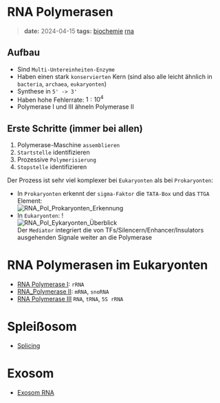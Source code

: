 # RNA Polymerasen
> **date:** 2024-04-15
> **tags:**  [biochemie](../3_tags/biochemie.md) [rna](../3_tags/rna.md)

## Aufbau
- Sind `Multi-Untereinheiten-Enzyme`
- Haben einen stark `konservierten` Kern (sind also alle leicht ähnlich in
  `bacteria`, `archaea`, `eukaryonten`)
- Synthese in `5' -> 3'`
- Haben hohe Fehlerrate: $1:10^{4}$
- Polymerase I und III ähneln Polymerase II

##  Erste Schritte (immer bei allen)
1. Polymerase-Maschine `assemblieren`
2. `Startstelle` identifizieren
3. Prozessive `Polymerisierung`
4. `Stopstelle` identifizieren

Der Prozess ist sehr viel komplexer bei `Eukaryonten` als bei `Prokaryonten`:
- In `Prokaryonten` erkennt der `sigma-Faktor` die `TATA-Box` und das `TTGA` 
  Element:   
  ![RNA_Pol_Prokaryonten_Erkennung](../assets/SCREENSHOTS/RNA_Pol_Prokaryonten_Erkennung.png)
- In `Eukaryonten`: !  
  ![RNA_Pol_Eykaryonten_Überblick](../assets/SCREENSHOTS/RNA_Pol_Eykaryonten_Überblick.png)  
  Der `Mediator` integriert die von TFs/Silencern/Enhancer/Insulators 
  ausgehenden Signale weiter an die Polymerase
  

# RNA Polymerasen im Eukaryonten
- [RNA Polymerase I](RNA_Polymerase_I.md): `rRNA`
- [RNA_Polymerase II](RNA_Polymerase_II.md): `mRNA`, `snoRNA`
- [RNA Polymerase III](RNA_Polymerase_III.md) `RNA`, `tRNA`, `5S rRNA` 

# Spleißosom
- [Splicing](RNA_Splicing.md)

# Exosom
- [Exosom RNA](Exosom_RNA.md)

